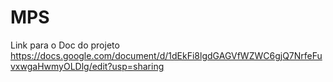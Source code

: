 # MPS
Link para o Doc do projeto
https://docs.google.com/document/d/1dEkFi8lgdGAGVfWZWC6gjQ7NrfeFuvxwgaHwmyOLDlg/edit?usp=sharing
